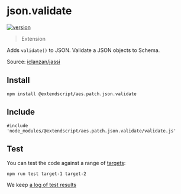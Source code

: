 # json.validate

[![version](https://img.shields.io/npm/v/@extendscript/aes.patch.json.validate.svg)](https://www.npmjs.org/package/@extendscript/aes.patch.json.validate)

> Extension

Adds `validate()` to JSON. Validate a JSON objects to Schema.

Source: [iclanzan/jassi](https://github.com/iclanzan/jassi)

## Install

    npm install @extendscript/aes.patch.json.validate

## Include

    #include 'node_modules/@extendscript/aes.patch.json.validate/validate.js'

## Test

You can test the code against a range of [targets](https://github.com/nbqx/fakestk/blob/master/resources/versions.json):

    npm run test target-1 target-2

We keep [a log of test results](./test/results_log.md)
